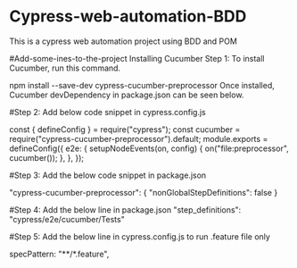 # Cypress-web-automation-BDD
This is a cypress web automation project using BDD and POM

#Add-some-ines-to-the-project
Installing Cucumber
Step 1: To install Cucumber, run this command.

npm install --save-dev cypress-cucumber-preprocessor
Once installed, Cucumber devDependency in package.json can be seen below.

#Step 2: Add below code snippet in cypress.config.js

const { defineConfig } = require("cypress");
const cucumber = require("cypress-cucumber-preprocessor").default;
module.exports = defineConfig({
  e2e: {
    setupNodeEvents(on, config) {
      on("file:preprocessor", cucumber());
    },
  },
});


#Step 3: Add the below code snippet in package.json

"cypress-cucumber-preprocessor": {
    "nonGlobalStepDefinitions": false
  }

#Step 4: Add the below line in package.json
"step_definitions": "cypress/e2e/cucumber/Tests"

#Step 5: Add the below line in cypress.config.js to run .feature file only

specPattern: "**/*.feature",
